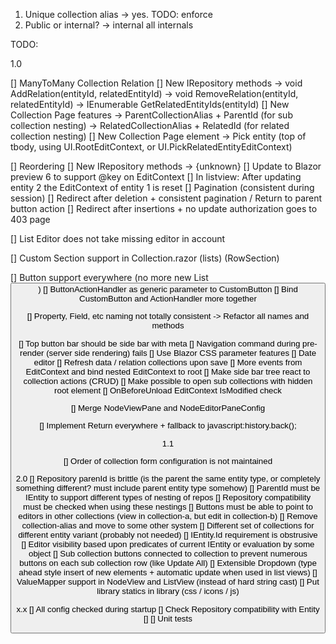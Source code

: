 1. Unique collection alias -> yes. TODO: enforce
2. Public or internal? -> internal all internals 

TODO:

1.0

[] ManyToMany Collection Relation
    [] New IRepository methods
        -> void AddRelation<RelatedEntityType>(entityId, relatedEntityId)
        -> void RemoveRelation<RelatedEntityType>(entityId, relatedEntityId)
        -> IEnumerable<object> GetRelatedEntityIds<RelatedEntityType>(entityId)
    [] New Collection Page features
        -> ParentCollectionAlias + ParentId (for sub collection nesting)
        -> RelatedCollectionAlias + RelatedId (for related collection nesting)
    [] New Collection Page element
        -> Pick entity (top of tbody, using UI.RootEditContext, or UI.PickRelatedEntityEditContext)

[] Reordering
    [] New IRepository methods
        -> {unknown}
    [] Update to Blazor preview 6 to support @key on EditContext
        [] In listview: After updating entity 2 the EditContext of entity 1 is reset
    [] Pagination (consistent during session)
        [] Redirect after deletion + consistent pagination / Return to parent button action
        [] Redirect after insertions + no update authorization goes to 403 page

[] List Editor does not take missing editor in account

[] Custom Section support in Collection.razor (lists) (RowSection)

[] Button support everywhere (no more new List<Button>)
    [] ButtonActionHandler as generic parameter to CustomButton
    [] Bind CustomButton and ActionHandler more together

[] Property, Field, etc naming not totally consistent -> Refactor all names and methods

[] Top button bar should be side bar with meta
[] Navigation command during pre-render (server side rendering) fails
[] Use Blazor CSS parameter features
[] Date editor
[] Refresh data / relation collections upon save
    [] More events from EditContext and bind nested EditContext to root
    [] Make side bar tree react to collection actions (CRUD)
        [] Make possible to open sub collections with hidden root element
    [] OnBeforeUnload EditContext IsModified check

[] Merge NodeViewPane and NodeEditorPaneConfig

[] Implement Return everywhere + fallback to javascript:history.back();

1.1

[] Order of collection form configuration is not maintained

2.0
[] Repository parenId is brittle (is the parent the same entity type, or completely something different? must include parent entity type somehow)
    [] ParentId must be IEntity to support different types of nesting of repos
    [] Repository compatibility must be checked when using these nestings
    [] Buttons must be able to point to editors in other collections (view in collection-a, but edit in collection-b)
    [] Remove collection-alias and move to some other system
[] Different set of collections for different entity variant (probably not needed)
[] IEntity.Id requirement is obstrusive
[] Editor visibility based upon predicates of current IEntity or evaluation by some object
[] Sub collection buttons connected to collection to prevent numerous buttons on each sub collection row (like Update All)
[] Extensible Dropdown (type ahead style insert of new elements + automatic update when used in list views)
[] ValueMapper support in NodeView and ListView (instead of hard string cast)
[] Put library statics in library (css / icons / js)

x.x
[] All config checked during startup
    [] Check Repository compatibility with Entity
    []
[] Unit tests